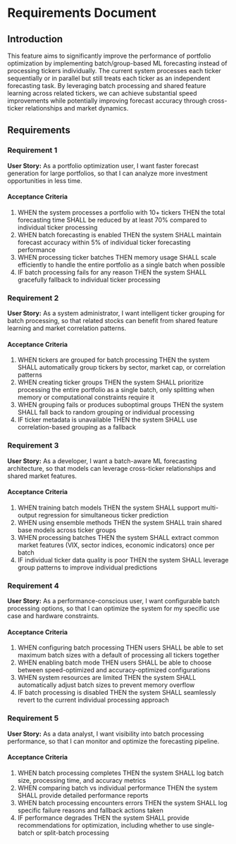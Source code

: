 # Requirements Document

## Introduction

This feature aims to significantly improve the performance of portfolio optimization by implementing batch/group-based ML forecasting instead of processing tickers individually. The current system processes each ticker sequentially or in parallel but still treats each ticker as an independent forecasting task. By leveraging batch processing and shared feature learning across related tickers, we can achieve substantial speed improvements while potentially improving forecast accuracy through cross-ticker relationships and market dynamics.

## Requirements

### Requirement 1

**User Story:** As a portfolio optimization user, I want faster forecast generation for large portfolios, so that I can analyze more investment opportunities in less time.

#### Acceptance Criteria

1. WHEN the system processes a portfolio with 10+ tickers THEN the total forecasting time SHALL be reduced by at least 70% compared to individual ticker processing
2. WHEN batch forecasting is enabled THEN the system SHALL maintain forecast accuracy within 5% of individual ticker forecasting performance
3. WHEN processing ticker batches THEN memory usage SHALL scale efficiently to handle the entire portfolio as a single batch when possible
4. IF batch processing fails for any reason THEN the system SHALL gracefully fallback to individual ticker processing

### Requirement 2

**User Story:** As a system administrator, I want intelligent ticker grouping for batch processing, so that related stocks can benefit from shared feature learning and market correlation patterns.

#### Acceptance Criteria

1. WHEN tickers are grouped for batch processing THEN the system SHALL automatically group tickers by sector, market cap, or correlation patterns
2. WHEN creating ticker groups THEN the system SHALL prioritize processing the entire portfolio as a single batch, only splitting when memory or computational constraints require it
3. WHEN grouping fails or produces suboptimal groups THEN the system SHALL fall back to random grouping or individual processing
4. IF ticker metadata is unavailable THEN the system SHALL use correlation-based grouping as a fallback

### Requirement 3

**User Story:** As a developer, I want a batch-aware ML forecasting architecture, so that models can leverage cross-ticker relationships and shared market features.

#### Acceptance Criteria

1. WHEN training batch models THEN the system SHALL support multi-output regression for simultaneous ticker prediction
2. WHEN using ensemble methods THEN the system SHALL train shared base models across ticker groups
3. WHEN processing batches THEN the system SHALL extract common market features (VIX, sector indices, economic indicators) once per batch
4. IF individual ticker data quality is poor THEN the system SHALL leverage group patterns to improve individual predictions

### Requirement 4

**User Story:** As a performance-conscious user, I want configurable batch processing options, so that I can optimize the system for my specific use case and hardware constraints.

#### Acceptance Criteria

1. WHEN configuring batch processing THEN users SHALL be able to set maximum batch sizes with a default of processing all tickers together
2. WHEN enabling batch mode THEN users SHALL be able to choose between speed-optimized and accuracy-optimized configurations
3. WHEN system resources are limited THEN the system SHALL automatically adjust batch sizes to prevent memory overflow
4. IF batch processing is disabled THEN the system SHALL seamlessly revert to the current individual processing approach

### Requirement 5

**User Story:** As a data analyst, I want visibility into batch processing performance, so that I can monitor and optimize the forecasting pipeline.

#### Acceptance Criteria

1. WHEN batch processing completes THEN the system SHALL log batch size, processing time, and accuracy metrics
2. WHEN comparing batch vs individual performance THEN the system SHALL provide detailed performance reports
3. WHEN batch processing encounters errors THEN the system SHALL log specific failure reasons and fallback actions taken
4. IF performance degrades THEN the system SHALL provide recommendations for optimization, including whether to use single-batch or split-batch processing